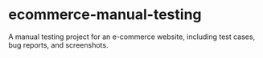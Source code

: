 # ecommerce-manual-testing
A manual testing project for an e-commerce website, including test cases, bug reports, and screenshots.
